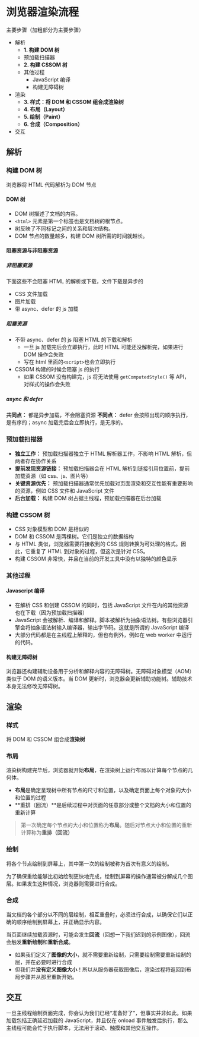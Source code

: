 # 浏览器渲染流程

主要步骤（加粗部分为主要步骤）

-   解析
    -   **1. 构建 DOM 树**
    -   预加载扫描器
    -   **2. 构建 CSSOM 树**
    -   其他过程
        -   JavaScript 编译
        -   构建无障碍树
-   渲染
    -   **3. 样式：将 DOM 和 CSSOM 组合成渲染树**
    -   **4. 布局（Layout）**
    -   **5. 绘制（Paint）**
    -   **6. 合成（Composition）**
-   交互

## 解析

### 构建 DOM 树

浏览器将 HTML 代码解析为 DOM 节点

#### DOM 树

-   DOM 树描述了文档的内容。
-   `<html>` 元素是第一个标签也是文档树的根节点。
-   树反映了不同标记之间的关系和层次结构。
-   DOM 节点的数量越多，构建 DOM 树所需的时间就越长。

#### 阻塞资源与非阻塞资源

##### 非阻塞资源

下面这些不会阻塞 HTML 的解析或下载，文件下载是异步的

-   CSS 文件加载
-   图片加载
-   带 async、defer 的 js 加载

##### 阻塞资源

-   不带 async、defer 的 js 阻塞 HTML 的下载和解析
    -   一旦 js 加载完后会立即执行，此时 HTML 可能还没解析完，如果进行 DOM 操作会失败
    -   写在 html 里面的`<script>`也会立即执行
-   CSSOM 构建的时候会阻塞 js 的执行
    -   如果 CSSOM 没有构建完，js 将无法使用 `getComputedStyle()` 等 API，对样式的操作会失败

##### async 和 defer

**共同点：** 都是异步加载，不会阻塞资源
**不同点：** defer 会按照出现的顺序执行，是有序的；async 加载完后会立即执行，是无序的。

### 预加载扫描器

-   **独立工作：** 预加载扫描器独立于 HTML 解析器工作，不影响 HTML 解析，但两者存在协作关系
-   **提前发现资源链接：** 预加载扫描器会在 HTML 解析到链接引用位置前，提前加载资源（如 css、js、图片等）
-   **关键资源优先：** 预加载扫描器通常优先加载对页面渲染和交互性能有重要影响的资源，例如 CSS 文件和 JavaScript 文件
-   **后台加载：** 构建 DOM 树占据主线程，预加载扫描器在后台加载

### 构建 CSSOM 树

-   CSS 对象模型和 DOM 是相似的
-   DOM 和 CSSOM 是两棵树。它们是独立的数据结构
-   与 HTML 类似，浏览器需要将接收到的 CSS 规则转换为可处理的格式。因此，它重复了 HTML 到对象的过程，但这次是针对 CSS。
-   构建 CSSOM 非常快，并且在当前的开发工具中没有以独特的颜色显示

### 其他过程

#### Javascript 编译

-   在解析 CSS 和创建 CSSOM 的同时，包括 JavaScript 文件在内的其他资源也在下载（因为预加载扫描器）
-   JavaScript 会被解析、编译和解释。脚本被解析为抽象语法树。有些浏览器引擎会将抽象语法树输入编译器，输出字节码。这就是所谓的 JavaScript 编译
-   大部分代码都是在主线程上解释的，但也有例外，例如在 web worker 中运行的代码。

#### 构建无障碍树

浏览器还构建辅助设备用于分析和解释内容的无障碍树。无障碍对象模型（AOM）类似于 DOM 的语义版本。当 DOM 更新时，浏览器会更新辅助功能树。辅助技术本身无法修改无障碍树。

## 渲染

### 样式

将 DOM 和 CSSOM 组合成**渲染树**

### 布局

渲染树构建完毕后，浏览器就开始**布局**，在渲染树上运行布局以计算每个节点的几何体。

-   **布局**是确定呈现树中所有节点的尺寸和位置，以及确定页面上每个对象的大小和位置的过程
-   **重排（回流）**是后续过程中对页面的任意部分或整个文档的大小和位置的重新计算

> 第一次确定每个节点的大小和位置称为**布局**。随后对节点大小和位置的重新计算称为**重排（回流）**

### 绘制

将各个节点绘制到屏幕上，其中第一次的绘制被称为首次有意义的绘制。

为了确保重绘能够比初始绘制更快地完成，绘制到屏幕的操作通常被分解成几个图层。如果发生这种情况，浏览器则需要进行合成。

### 合成

当文档的各个部分以不同的层绘制，相互重叠时，必须进行合成，以确保它们以正确的顺序绘制到屏幕上，并正确显示内容。

当页面继续加载资源时，可能会发生**回流**（回想一下我们迟到的示例图像），回流会触发**重新绘制**和**重新合成**。

-   如果我们定义了**图像的大小**，就不需要重新绘制，只需要绘制需要重新绘制的层，并在必要时进行合成
-   但我们并**没有定义图像大小**！所以从服务器获取图像后，渲染过程将返回到布局步骤并从那里重新开始。

## 交互

一旦主线程绘制页面完成，你会认为我们已经“准备好了”，但事实并非如此。如果加载包括正确延迟加载的 JavaScript，并且仅在 onload 事件触发后执行，那么主线程可能会忙于执行脚本，无法用于滚动、触摸和其他交互操作。
